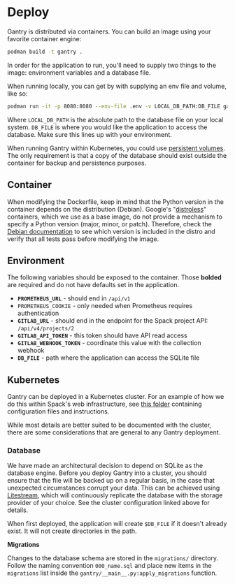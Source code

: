 # Deploy

Gantry is distributed via containers. You can build an image using your favorite container engine:

```bash
podman build -t gantry .
```

In order for the application to run, you'll need to supply two things to the image: environment variables and a database file.

When running locally, you can get by with supplying an env file and volume, like so:

```bash
podman run -it -p 8080:8080 --env-file .env -v LOCAL_DB_PATH:DB_FILE gantry
```

Where `LOCAL_DB_PATH` is the absolute path to the database file on your local system. `DB_FILE` is where you would like the application to access the database. Make sure this lines up with your environment.

When running Gantry within Kubernetes, you could use [persistent volumes](https://kubernetes.io/docs/concepts/storage/persistent-volumes/). The only requirement is that a copy of the database should exist outside the container for backup and persistence purposes.

## Container

When modifying the Dockerfile, keep in mind that the Python version in the container depends on the distribution (Debian). Google's "[distroless](https://github.com/GoogleContainerTools/distroless)" containers, which we use as a base image, do not provide a mechanism to specify a Python version (major, minor, or patch). Therefore, check the [Debian documentation](https://wiki.debian.org/Python) to see which  version is included in the distro and verify that all tests pass before modifying the image.

## Environment

The following variables should be exposed to the container. Those **bolded** are required and do not have defaults set in the application.

- **`PROMETHEUS_URL`** - should end in `/api/v1`
- `PROMETHEUS_COOKIE` - only needed when Prometheus requires authentication
- **`GITLAB_URL`** - should end in the endpoint for the Spack project API: `/api/v4/projects/2`
- **`GITLAB_API_TOKEN`** - this token should have API read access
- **`GITLAB_WEBHOOK_TOKEN`** - coordinate this value with the collection webhook
- **`DB_FILE`** - path where the application can access the SQLite file

## Kubernetes

Gantry can be deployed in a Kubernetes cluster. For an example of how we do this within Spack's web infrastructure, see [this folder](https://github.com/spack/spack-infrastructure/tree/main/k8s/production/spack/gantry-spack-io) containing configuration files and instructions.

While most details are better suited to be documented with the cluster, there are some considerations that are general to any Gantry deployment.

### Database

We have made an architectural decision to depend on SQLite as the database engine. Before you deploy Gantry into a cluster, you should ensure that the file will be backed up on a regular basis, in the case that unexpected circumstances corrupt your data. This can be achieved using [Litestream](https://litestream.io), which will continuously replicate the database with the storage provider of your choice. See the cluster configuration linked above for details.

When first deployed, the application will create `$DB_FILE` if it doesn't already exist. It will not create directories in the path.

**Migrations**

Changes to the database schema are stored in the `migrations/` directory. Follow the naming convention `000_name.sql` and place new items in the `migrations` list inside the `gantry/__main__.py:apply_migrations` function.
